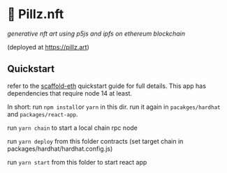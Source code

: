 # 💊 Pillz.nft

_generative nft art using p5js and ipfs on ethereum blockchain_ 

(deployed at https://pillz.art)

## Quickstart
refer to the [scaffold-eth](https://github.com/austintgriffith/scaffold-eth) quickstart guide for full details. This app has dependencies that require node 14 at least.

In short: 
run `npm install`or `yarn`  in this dir. run it again in `pacakges/hardhat` and `packages/react-app`.

run `yarn chain` to start a local chain rpc node

run `yarn deploy` from this folder contracts (set target chain in packages/hardhat/hardhat.config.js)

run `yarn start` from this folder to start react app
